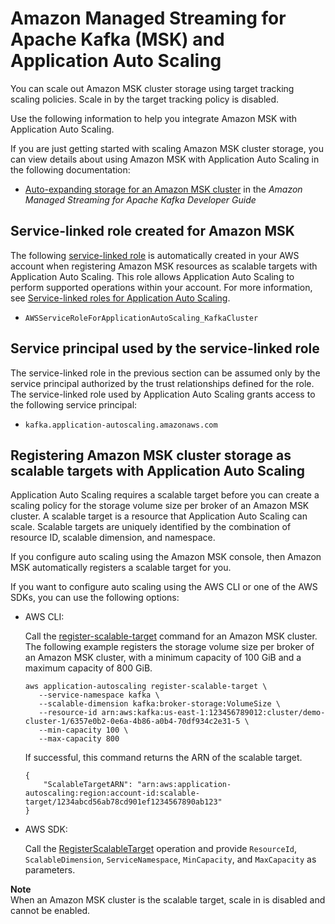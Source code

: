 # Amazon Managed Streaming for Apache Kafka \(MSK\) and Application Auto Scaling<a name="services-that-can-integrate-msk"></a>

You can scale out Amazon MSK cluster storage using target tracking scaling policies\. Scale in by the target tracking policy is disabled\. 

Use the following information to help you integrate Amazon MSK with Application Auto Scaling\. 

If you are just getting started with scaling Amazon MSK cluster storage, you can view details about using Amazon MSK with Application Auto Scaling in the following documentation:
+ [Auto\-expanding storage for an Amazon MSK cluster](https://docs.aws.amazon.com/msk/latest/developerguide/msk-autoexpand.html) in the *Amazon Managed Streaming for Apache Kafka Developer Guide*

## Service\-linked role created for Amazon MSK<a name="integrate-service-linked-role-msk"></a>

The following [service\-linked role](https://docs.aws.amazon.com/IAM/latest/UserGuide/using-service-linked-roles.html) is automatically created in your AWS account when registering Amazon MSK resources as scalable targets with Application Auto Scaling\. This role allows Application Auto Scaling to perform supported operations within your account\. For more information, see [Service\-linked roles for Application Auto Scaling](application-auto-scaling-service-linked-roles.md)\.
+ `AWSServiceRoleForApplicationAutoScaling_KafkaCluster`

## Service principal used by the service\-linked role<a name="integrate-service-principal-msk"></a>

The service\-linked role in the previous section can be assumed only by the service principal authorized by the trust relationships defined for the role\. The service\-linked role used by Application Auto Scaling grants access to the following service principal: 
+ `kafka.application-autoscaling.amazonaws.com`

## Registering Amazon MSK cluster storage as scalable targets with Application Auto Scaling<a name="integrate-register-msk"></a>

Application Auto Scaling requires a scalable target before you can create a scaling policy for the storage volume size per broker of an Amazon MSK cluster\. A scalable target is a resource that Application Auto Scaling can scale\. Scalable targets are uniquely identified by the combination of resource ID, scalable dimension, and namespace\. 

If you configure auto scaling using the Amazon MSK console, then Amazon MSK automatically registers a scalable target for you\. 

If you want to configure auto scaling using the AWS CLI or one of the AWS SDKs, you can use the following options:
+ AWS CLI: 

  Call the [register\-scalable\-target](https://docs.aws.amazon.com/cli/latest/reference/application-autoscaling/register-scalable-target.html) command for an Amazon MSK cluster\. The following example registers the storage volume size per broker of an Amazon MSK cluster, with a minimum capacity of 100 GiB and a maximum capacity of 800 GiB\. 

  ```
  aws application-autoscaling register-scalable-target \
     --service-namespace kafka \
     --scalable-dimension kafka:broker-storage:VolumeSize \
     --resource-id arn:aws:kafka:us-east-1:123456789012:cluster/demo-cluster-1/6357e0b2-0e6a-4b86-a0b4-70df934c2e31-5 \
     --min-capacity 100 \
     --max-capacity 800
  ```

  If successful, this command returns the ARN of the scalable target\.

  ```
  {
      "ScalableTargetARN": "arn:aws:application-autoscaling:region:account-id:scalable-target/1234abcd56ab78cd901ef1234567890ab123"
  }
  ```
+ AWS SDK: 

  Call the [RegisterScalableTarget](https://docs.aws.amazon.com/autoscaling/application/APIReference/API_RegisterScalableTarget.html) operation and provide `ResourceId`, `ScalableDimension`, `ServiceNamespace`, `MinCapacity`, and `MaxCapacity` as parameters\. 

**Note**  
When an Amazon MSK cluster is the scalable target, scale in is disabled and cannot be enabled\. 